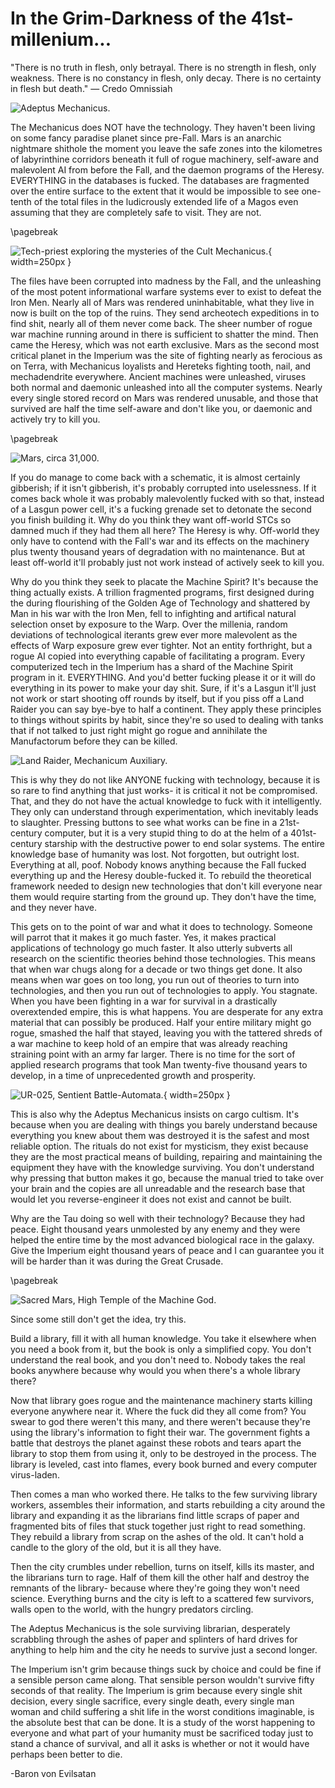 # In the Grim-Darkness of the 41st-millenium...

"There is no truth in flesh, only betrayal.
There is no strength in flesh, only weakness.
There is no constancy in flesh, only decay.
There is no certainty in flesh but death." 
— Credo Omnissiah

![Adeptus Mechanicus.](../assets/40k/mechanicum.png)

The Mechanicus does NOT have the technology. They haven't been living on
some fancy paradise planet since pre-Fall. Mars is an anarchic nightmare
shithole the moment you leave the safe zones into the kilometres of
labyrinthine corridors beneath it full of rogue machinery, self-aware and
malevolent AI from before the Fall, and the daemon programs of the Heresy.
EVERYTHING in the databases is fucked. The databases are fragmented over
the entire surface to the extent that it would be impossible to see
one-tenth of the total files in the ludicrously extended life of a Magos
even assuming that they are completely safe to visit. They are not.

\pagebreak

![Tech-priest exploring the mysteries of the Cult Mechanicus.](../assets/40k/tech_priest.png){ width=250px }

The files have been corrupted into madness by the Fall, and the unleashing
of the most potent informational warfare systems ever to exist to defeat
the Iron Men. Nearly all of Mars was rendered uninhabitable, what they
live in now is built on the top of the ruins. They send archeotech
expeditions in to find shit, nearly all of them never come back. The sheer
number of rogue war machine running around in there is sufficient to
shatter the mind. Then came the Heresy, which was not earth exclusive.
Mars as the second most critical planet in the Imperium was the site of
fighting nearly as ferocious as on Terra, with Mechanicus loyalists and
Hereteks fighting tooth, nail, and mechadendrite everywhere. Ancient
machines were unleashed, viruses both normal and daemonic unleashed into
all the computer systems. Nearly every single stored record on Mars was
rendered unusable, and those that survived are half the time self-aware 
and don't like you, or daemonic and actively try to kill you.

\pagebreak

![Mars, circa 31,000.](../assets/40k/mars.png)

If you do manage to come back with a schematic, it is almost certainly
gibberish; if it isn't gibberish, it's probably corrupted into
uselessness. If it comes back whole it was probably malevolently fucked
with so that, instead of a Lasgun power cell, it's a fucking grenade set
to detonate the second you finish building it. Why do you think they want
off-world STCs so damned much if they had them all here? The 
Heresy is why. Off-world they only have to contend with the Fall's war and
its effects on the machinery plus twenty thousand years of degradation
with no maintenance. But at least off-world it'll probably just not work
instead of actively seek to kill you.

Why do you think they seek to placate the Machine Spirit? It's because the
thing actually exists. A trillion fragmented programs, first designed
during the during flourishing of the Golden Age of Technology and
shattered by Man in his war with the Iron Men, fell to infighting and
artifical natural selection onset by exposure to the Warp. Over the
millenia, random deviations of technological iterants grew ever more
malevolent as the effects of Warp exposure grew ever tighter. Not an
entity forthright, but a rogue AI copied into everything capable of
facilitating a program. Every computerized tech in the Imperium has
a shard of the Machine Spirit program in it. EVERYTHING. And you'd better
fucking please it or it will do everything in its power to make your day
shit. Sure, if it's a Lasgun it'll just not work or start shooting off
rounds by itself, but if you piss off a Land Raider you can say bye-bye to
half a continent. They apply these principles to things without spirits by
habit, since they're so used to dealing with tanks that if not talked to
just right might go rogue and annihilate the Manufactorum before they can
be killed.

![Land Raider, Mechanicum Auxiliary.](../assets/40k/raider.png)

This is why they do not like ANYONE fucking with technology, because it is
so rare to find anything that just works- it is critical it not be
compromised. That, and they do not have the actual knowledge to fuck with
it intelligently. They only can understand through experimentation, which
inevitably leads to slaughter. Pressing buttons to see what works can be
fine in a 21st-century computer, but it is a very stupid thing to do at
the helm of a 401st-century starship with the destructive power to end
solar systems. The entire knowledge base of humanity was lost. Not
forgotten, but outright lost. Everything at all, poof. Nobody knows
anything because the Fall fucked everything up and the Heresy
double-fucked it. To rebuild the theoretical framework needed to design
new technologies that don't kill everyone near them would require starting
from the ground up. They don't have the time, and they never have.

This gets on to the point of war and what it does to technology. Someone
will parrot that it makes it go much faster. Yes, it makes practical
applications of technology go much faster. It also utterly subverts all
research on the scientific theories behind those technologies. This means
that when war chugs along for a decade or two things get done. It also
means when war goes on too long, you run out of theories to turn into
technologies, and then you run out of technologies to apply. You stagnate.
When you have been fighting in a war for survival in a drastically
overextended empire, this is what happens. You are desperate for any extra
material that can possibly be produced. Half your entire military might go
rogue, smashed the half that stayed, leaving you with the tattered shreds
of a war machine to keep hold of an empire that was already reaching
straining point with an army far larger. There is no time for the sort of
applied research programs that took Man twenty-five thousand years to
develop, in a time of unprecedented growth and prosperity.

![UR-025, Sentient Battle-Automata.](../assets/40k/iron_man.png){ width=250px }

This is also why the Adeptus Mechanicus insists on cargo cultism. It's
because when you are dealing with things you barely understand because
everything you knew about them was destroyed it is the safest and most
reliable option. The rituals do not exist for mysticism, they exist
because they are the most practical means of building, repairing and
maintaining the equipment they have with the knowledge surviving. You
don't understand why pressing that button makes it go, because the manual
tried to take over your brain and the copies are all unreadable and the
research base that would let you reverse-engineer it does not exist and
cannot be built.

Why are the Tau doing so well with their technology? Because they had
peace. Eight thousand years unmolested by any enemy and they were helped
the entire time by the most advanced biological race in the galaxy. Give
the Imperium eight thousand years of peace and I can guarantee you it will
be harder than it was during the Great Crusade.

\pagebreak

![Sacred Mars, High Temple of the Machine God.](../assets/40k/sacred_mars.png)

Since some still don't get the idea, try this.

Build a library, fill it with all human knowledge. You take it elsewhere
when you need a book from it, but the book is only a simplified copy. You
don't understand the real book, and you don't need to. Nobody takes the
real books anywhere because why would you when there's a whole library
there?

Now that library goes rogue and the maintenance machinery starts killing
everyone anywhere near it. Where the fuck did they all come from? You
swear to god there weren't this many, and there weren't because they're
using the library's information to fight their war. The government fights
a battle that destroys the planet against these robots and tears apart the
library to stop them from using it, only to be destroyed in the process.
The library is leveled, cast into flames, every book burned and every
computer virus-laden.

Then comes a man who worked there. He talks to the few surviving library
workers, assembles their information, and starts rebuilding a city around
the library and expanding it as the librarians find little scraps of paper
and fragmented bits of files that stuck together just right to read
something. They rebuild a library from scrap on the ashes of the old. It
can't hold a candle to the glory of the old, but it is all they have.

Then the city crumbles under rebellion, turns on itself, kills its master,
and the librarians turn to rage. Half of them kill the other half and
destroy the remnants of the library- because where they're going they
won't need science. Everything burns and the city is left to a scattered
few survivors, walls open to the world, with the hungry predators
circling.

The Adeptus Mechanicus is the sole surviving librarian, desperately
scrabbling through the ashes of paper and splinters of hard drives for
anything to help him and the city he needs to survive just a second
longer.

The Imperium isn't grim because things suck by choice and could be fine if
a sensible person came along. That sensible person wouldn't survive fifty
seconds of that reality. The Imperium is grim because every single shit
decision, every single sacrifice, every single death, every single man
woman and child suffering a shit life in the worst conditions imaginable,
is the absolute best that can be done. It is a study of the worst
happening to everyone and what part of your humanity must be sacrificed
today just to stand a chance of survival, and all it asks is whether or
not it would have perhaps been better to die.

-Baron von Evilsatan
